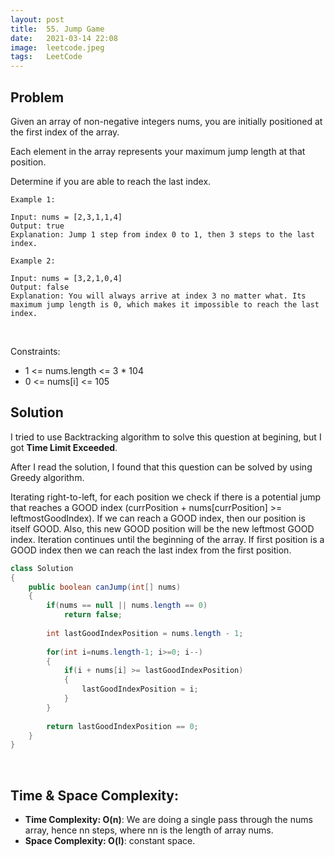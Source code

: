 ```yaml
---
layout: post 
title:  55. Jump Game
date:   2021-03-14 22:08
image:  leetcode.jpeg
tags:   LeetCode
---
```


## Problem

Given an array of non-negative integers nums, you are initially positioned at the first index of the array.

Each element in the array represents your maximum jump length at that position.

Determine if you are able to reach the last index.

```
Example 1:

Input: nums = [2,3,1,1,4]
Output: true
Explanation: Jump 1 step from index 0 to 1, then 3 steps to the last index.

Example 2:

Input: nums = [3,2,1,0,4]
Output: false
Explanation: You will always arrive at index 3 no matter what. Its maximum jump length is 0, which makes it impossible to reach the last index.
```

<!-- Line breaks -->
<br />

Constraints:

* 1 <= nums.length <= 3 * 104
* 0 <= nums[i] <= 105

## Solution

I tried to use Backtracking algorithm to solve this question at begining, but I got **Time Limit Exceeded**.

After I read the solution, I found that this question can be solved by using Greedy algorithm. 

Iterating right-to-left, for each position we check if there is a potential jump that reaches a GOOD index (currPosition + nums[currPosition] >= leftmostGoodIndex). If we can reach a GOOD index, then our position is itself GOOD. Also, this new GOOD position will be the new leftmost GOOD index. Iteration continues until the beginning of the array. If first position is a GOOD index then we can reach the last index from the first position.

```java
class Solution 
{
    public boolean canJump(int[] nums) 
    {
        if(nums == null || nums.length == 0)
            return false;
        
        int lastGoodIndexPosition = nums.length - 1;
       
        for(int i=nums.length-1; i>=0; i--)
        {
            if(i + nums[i] >= lastGoodIndexPosition)
            {
                lastGoodIndexPosition = i;
            }
        }
        
        return lastGoodIndexPosition == 0;
    }
}
```

<!-- Line breaks -->
<br />

## Time & Space Complexity:

* **Time Complexity: O(n)**: We are doing a single pass through the nums array, hence nn steps, where nn is the length of array nums.
* **Space Complexity: O(l)**: constant space.